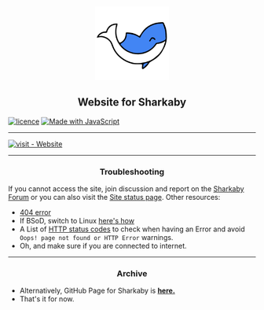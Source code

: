 <div align="center">
    <a href="https://sharkaby.com">
    <img src="https://github.com/Sharkaby/sharkaby.github.io/blob/gh-pages/assets/img/sharkaby-logo.svg" alt="sharkaby" title="Sharkaby" width="150" height="150">
</a>
</div>

<h2 align="center">Website for Sharkaby</h2>

[![licence][licence-badge]](LICENSE)
[![Made with JavaScript](https://img.shields.io/badge/Made_with-JavaScript-blue?logo=javascript&logoColor=white)](https://www.javascript.com/ "Go to JavaScript homepage")

[licence-badge]: https://img.shields.io/github/license/sharkaby/sharkaby

***

[![visit - Website](https://img.shields.io/badge/visit-website-blue?style=for-the-badge)](https://sharkaby.com)

---
<h3 align="center">Troubleshooting</h3>

If you cannot access the site, join discussion and report on the [Sharkaby Forum](https://discord.gg/qtVK8vNNNa) or you can also visit the [Site status page](https://sharkaby.com/status). Other resources:

- [404 error](https://wikipedia.org/wiki/HTTP_404)
- If BSoD, switch to Linux [here's how](https://youtu.be/_Ua-d9OeUOg)
- A List of [HTTP status codes](https://wikipedia.org/wiki/List_of_HTTP_status_codes) to check when having an Error and avoid `Oops! page not found or HTTP Error` warnings.
- Oh, and make sure if you are connected to internet. 

---
<h3 align="center">Archive</h3>

- Alternatively, GitHub Page for Sharkaby is [**here.**](https://sharkaby.github.io/)
- That's it for now.

